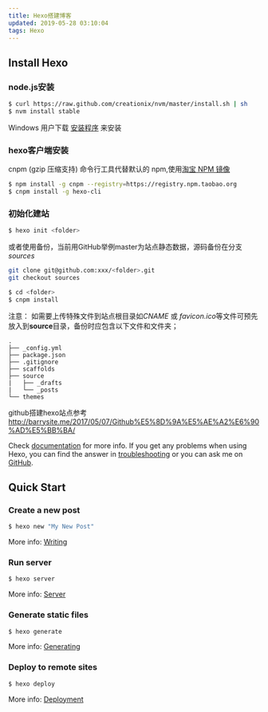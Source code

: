 ```yaml
---
title: Hexo搭建博客
updated: 2019-05-28 03:10:04
tags: Hexo
---
```

## Install Hexo

### node.js安装
```bash
$ curl https://raw.github.com/creationix/nvm/master/install.sh | sh
$ nvm install stable
```
Windows 用户下载 [安装程序](http://nodejs.org/) 来安装

### hexo客户端安装
 cnpm (gzip 压缩支持) 命令行工具代替默认的 npm,使用[淘宝 NPM 镜像](https://npm.taobao.org/)

```bash
$ npm install -g cnpm --registry=https://registry.npm.taobao.org
$ cnpm install -g hexo-cli
```

### 初始化建站

``` bash
$ hexo init <folder>
```
或者使用备份，当前用GitHub举例master为站点静态数据，源码备份在分支 _sources_
``` bash
git clone git@github.com:xxx/<folder>.git
git checkout sources
```

``` bash
$ cd <folder>
$ cnpm install
```

注意： 如需要上传特殊文件到站点根目录如*CNAME* 或 *favicon.ico*等文件可预先放入到**source**目录，备份时应包含以下文件和文件夹；
```
.
├── _config.yml
├── package.json
├── .gitignore
├── scaffolds
├── source
|   ├── _drafts
|   └── _posts
└── themes
```

github搭建hexo站点参考  http://barrysite.me/2017/05/07/Github%E5%8D%9A%E5%AE%A2%E6%90%AD%E5%BB%BA/

 Check [documentation](https://hexo.io/zh-cn/docs/) for more info. If you get any problems when using Hexo, you can find the answer in [troubleshooting](https://hexo.io/zh-cn/docs/troubleshooting.html) or you can ask me on [GitHub](https://github.com/hexojs/hexo/issues).

## Quick Start

### Create a new post

``` bash
$ hexo new "My New Post"
```

More info: [Writing](https://hexo.io/zh-cn/docs/writing.html)

### Run server

``` bash
$ hexo server
```

More info: [Server](https://hexo.io/zh-cn/docs/server.html)

### Generate static files

``` bash
$ hexo generate
```

More info: [Generating](https://hexo.io/zh-cn/docs/generating.html)

### Deploy to remote sites

``` bash
$ hexo deploy
```

More info: [Deployment](https://hexo.io/zh-cn/docs/deployment.html)
